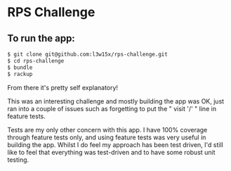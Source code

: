 # RPS Challenge

## To run the app:

```sh
$ git clone git@github.com:l3w15x/rps-challenge.git
$ cd rps-challenge
$ bundle
$ rackup
```

From there it's pretty self explanatory!

This was an interesting challenge and mostly building the app was OK, just ran into a couple of issues such as forgetting to put the " visit '/' " line in feature tests.

Tests are my only other concern with this app. I have 100% coverage through feature tests only, and using feature tests was very useful in building the app. Whilst I do feel my approach has been test driven, I'd still like to feel that everything was test-driven and to have some robust unit testing.
